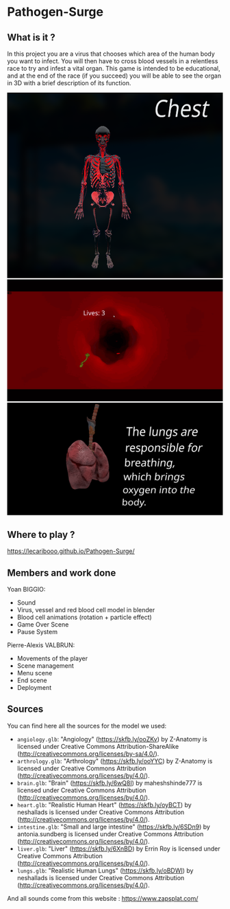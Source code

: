 # Pathogen-Surge

## What is it ?

In this project you are a virus that chooses which area of the human body you want to infect. You will then have to cross blood vessels in a relentless race to try and infest a vital organ. This game is intended to be educational, and at the end of the race (if you succeed) you will be able to see the organ in 3D with a brief description of its function.

![Menu](menu.png)
![Game](pathogen_surge.gif)
![End Scene](end.png)

## Where to play ?

https://lecaribooo.github.io/Pathogen-Surge/

## Members and work done

Yoan BIGGIO:

- Sound
- Virus, vessel and red blood cell model in blender
- Blood cell animations (rotation + particle effect)
- Game Over Scene
- Pause System

Pierre-Alexis VALBRUN:

- Movements of the player
- Scene management
- Menu scene
- End scene
- Deployment

## Sources

You can find here all the sources for the model we used:

- `angiology.glb`: "Angiology" (https://skfb.ly/ooZKv) by Z-Anatomy is licensed under Creative Commons Attribution-ShareAlike (http://creativecommons.org/licenses/by-sa/4.0/).
- `arthrology.glb`: "Arthrology" (https://skfb.ly/ooYYC) by Z-Anatomy is licensed under Creative Commons Attribution (http://creativecommons.org/licenses/by/4.0/).
- `brain.glb`: "Brain" (https://skfb.ly/6wQ8I) by maheshshinde777 is licensed under Creative Commons Attribution (http://creativecommons.org/licenses/by/4.0/).
- `heart.glb`: "Realistic Human Heart" (https://skfb.ly/oyBCT) by neshallads is licensed under Creative Commons Attribution (http://creativecommons.org/licenses/by/4.0/).
- `intestine.glb`: "Small and large intestine" (https://skfb.ly/6SDn9) by antonia.sundberg is licensed under Creative Commons Attribution (http://creativecommons.org/licenses/by/4.0/).
- `liver.glb`: "Liver" (https://skfb.ly/6XnBD) by Errin Roy is licensed under Creative Commons Attribution (http://creativecommons.org/licenses/by/4.0/).
- `lungs.glb`: "Realistic Human Lungs" (https://skfb.ly/oBDWI) by neshallads is licensed under Creative Commons Attribution (http://creativecommons.org/licenses/by/4.0/).

And all sounds come from this website : https://www.zapsplat.com/